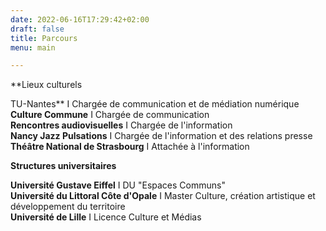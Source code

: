 ```yaml
---
date: 2022-06-16T17:29:42+02:00
draft: false
title: Parcours
menu: main

---
```

**Lieux culturels  
  
TU-Nantes** I Chargée de communication et de médiation numérique  
**Culture Commune** I Chargée de communication  
**Rencontres audiovisuelles** I Chargée de l'information  
**Nancy Jazz Pulsations** I Chargée de l'information et des relations presse  
**Théâtre National de Strasbourg** I Attachée à l'information  
  
**Structures universitaires**   
  
**Université Gustave Eiffel** I DU "Espaces Communs"  
**Université du Littoral Côte d'Opale** I Master Culture, création artistique et développement du territoire  
**Université de Lille** I Licence Culture et Médias